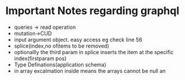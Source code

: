 # Important Notes regarding graphql

- queries -> read operation
- mutation->CUD
- input argument object. easy access eg check line 56
- splice(index,no ofitems to be removed)
- optionallly the third param in splice inserts the item at the specific index(firstparam pos)
- Type Definations(application schema)
- in array excalmation inside means the arrays cannot be null an
